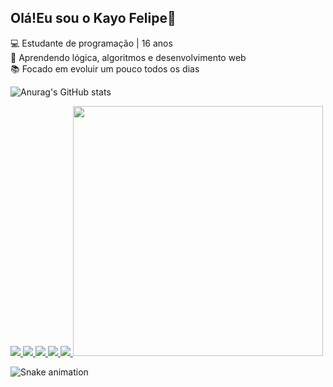 ## Olá!Eu sou o Kayo Felipe👋

💻 Estudante de programação | 16 anos  
🚀 Aprendendo lógica, algoritmos e desenvolvimento web  
📚 Focado em evoluir um pouco todos os dias  



![Anurag's GitHub stats](https://github-readme-stats.vercel.app/api?username=kayofelps0&show_icons=true&theme=transparent)
<div></div>


<a href="https://instagram.com/kayox.f" target="_blank">
  <img src="https://img.shields.io/badge/Instagram-ff0077?style=for-the-badge&logo=instagram&logoColor=white" />
</a>

<a href="mailto:kayofelipe3000@gmail.com">
  <img src="https://img.shields.io/badge/Email-d14836?style=for-the-badge&logo=gmail&logoColor=white" />
</a>

<a href="https://www.linkedin.com/in/kayo-felipe-30722237a/" target="_blank">
  <img src="https://img.shields.io/badge/LinkedIn-0077B5?style=for-the-badge&logo=linkedin&logoColor=white" />
</a>

<a href="https://github.com/kayofelps0" target="_blank">
  <img src="https://img.shields.io/badge/GitHub-333?style=for-the-badge&logo=github&logoColor=white" />
</a>
<a href="https://discord.com/users/732353905001889864" target="_blank">
  <img src="https://img.shields.io/badge/Discord-5865F2?style=for-the-badge&logo=discord&logoColor=white" />
</a>

<img src="[LINK_DO_SEU_GIF.gif](https://64.media.tumblr.com/f8212ae141d6a815fad3aa372855c59b/b45b361ebecf831f-1b/s540x810/7db2157c5ccbf45a8dfc767b149afb1add7545f5.gif)" width="400" />



![Snake animation](https://github.com/SEU_USUARIO/kayofelps0/blob/output/github-contribution-grid-snake.svg)
